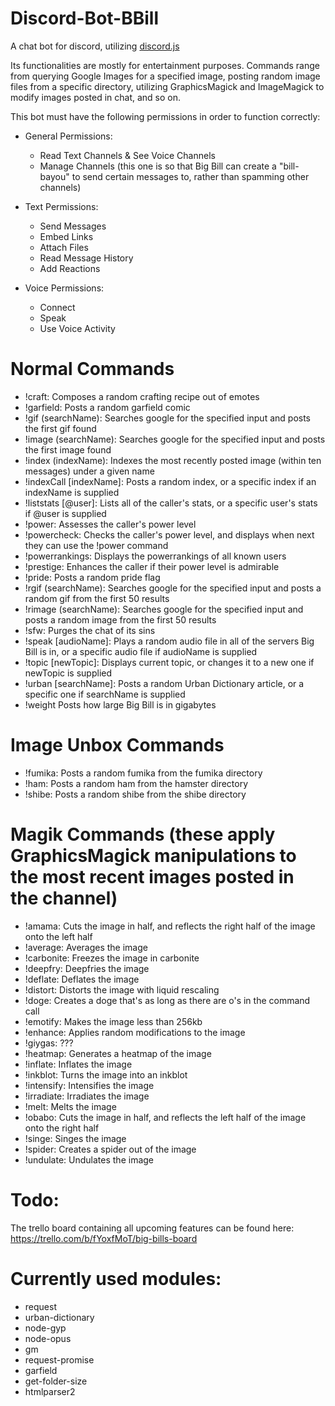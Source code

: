 # Discord-Bot-BBill
A chat bot for discord, utilizing <a href="https://github.com/hydrabolt/discord.js/">discord.js</a>

Its functionalities are mostly for entertainment purposes. Commands range from querying Google Images for a specified image, posting random image files from a specific directory, utilizing GraphicsMagick and ImageMagick to modify images posted in chat, and so on.

This bot must have the following permissions in order to function correctly:

- General Permissions:
  * Read Text Channels & See Voice Channels
  * Manage Channels (this one is so that Big Bill can create a "bill-bayou" to send certain messages to, rather than spamming other channels)

- Text Permissions:
  * Send Messages
  * Embed Links
  * Attach Files
  * Read Message History
  * Add Reactions

- Voice Permissions:
  * Connect
  * Speak
  * Use Voice Activity



# Normal Commands
- !craft:			Composes a random crafting recipe out of emotes
- !garfield:			Posts a random garfield comic
- !gif (searchName):		Searches google for the specified input and posts the first gif found
- !image (searchName):		Searches google for the specified input and posts the first image found
- !index (indexName):		Indexes the most recently posted image (within ten messages) under a given name
- !indexCall [indexName]:	Posts a random index, or a specific index if an indexName is supplied
- !liststats [@user]:		Lists all of the caller's stats, or a specific user's stats if @user is supplied
- !power:			Assesses the caller's power level
- !powercheck:			Checks the caller's power level, and displays when next they can use the !power command
- !powerrankings:		Displays the powerrankings of all known users
- !prestige:			Enhances the caller if their power level is admirable
- !pride:			Posts a random pride flag
- !rgif (searchName):		Searches google for the specified input and posts a random gif from the first 50 results
- !rimage (searchName):		Searches google for the specified input and posts a random image from the first 50 results
- !sfw:				Purges the chat of its sins
- !speak [audioName]:		Plays a random audio file in all of the servers Big Bill is in, or a specific audio file if audioName is supplied
- !topic [newTopic]:		Displays current topic, or changes it to a new one if newTopic is supplied
- !urban [searchName]:		Posts a random Urban Dictionary article, or a specific one if searchName is supplied
- !weight			Posts how large Big Bill is in gigabytes

# Image Unbox Commands
- !fumika:	Posts a random fumika from the fumika directory
- !ham:		Posts a random ham from the hamster directory
- !shibe:	Posts a random shibe from the shibe directory

# Magik Commands (these apply GraphicsMagick manipulations to the most recent images posted in the channel)
- !amama:	Cuts the image in half, and reflects the right half of the image onto the left half
- !average:	Averages the image
- !carbonite:	Freezes the image in carbonite
- !deepfry:	Deepfries the image
- !deflate:	Deflates the image
- !distort:	Distorts the image with liquid rescaling
- !doge:	Creates a doge that's as long as there are o's in the command call
- !emotify:	Makes the image less than 256kb
- !enhance:	Applies random modifications to the image
- !giygas:	???
- !heatmap:	Generates a heatmap of the image
- !inflate:	Inflates the image
- !inkblot:	Turns the image into an inkblot
- !intensify:	Intensifies the image
- !irradiate:	Irradiates the image
- !melt:	Melts the image
- !obabo:	Cuts the image in half, and reflects the left half of the image onto the right half
- !singe:	Singes the image
- !spider:	Creates a spider out of the image
- !undulate:	Undulates the image



# Todo:
The trello board containing all upcoming features can be found here: https://trello.com/b/fYoxfMoT/big-bills-board

# Currently used modules:
- request
- urban-dictionary
- node-gyp
- node-opus
- gm
- request-promise
- garfield
- get-folder-size
- htmlparser2